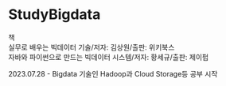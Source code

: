 # StudyBigdata

책<br/>
실무로 배우는 빅데이터 기술/저자: 김상원/출판: 위키북스<br/>
자바와 파이썬으로 만드는 빅데이터 시스템/저자: 황세규/출판: 제이펍

2023.07.28 - Bigdata 기술인 Hadoop과 Cloud Storage등 공부 시작 <br/>
